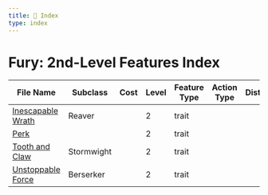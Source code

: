 ```yaml
---
title: 📑 Index
type: index
---
```


# Fury: 2nd-Level Features Index

| File Name                                   | Subclass   | Cost | Level | Feature Type | Action Type | Distance | Target |
| ------------------------------------------- | ---------- | ---- | ----- | ------------ | ----------- | -------- | ------ |
| [Inescapable Wrath](../Inescapable%20Wrath) | Reaver     |      | 2     | trait        |             |          |        |
| [Perk](../Perk)                             |            |      | 2     | trait        |             |          |        |
| [Tooth and Claw](../Tooth%20and%20Claw)     | Stormwight |      | 2     | trait        |             |          |        |
| [Unstoppable Force](../Unstoppable%20Force) | Berserker  |      | 2     | trait        |             |          |        |

